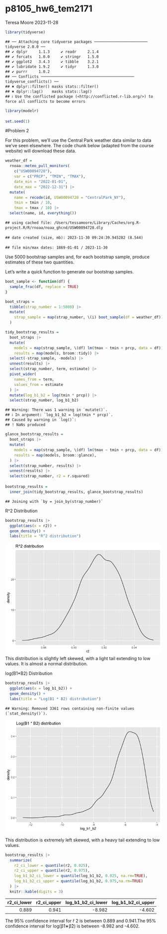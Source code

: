 p8105_hw6_tem2171
================
Teresa Moore
2023-11-28

``` r
library(tidyverse)
```

    ## ── Attaching core tidyverse packages ──────────────────────── tidyverse 2.0.0 ──
    ## ✔ dplyr     1.1.3     ✔ readr     2.1.4
    ## ✔ forcats   1.0.0     ✔ stringr   1.5.0
    ## ✔ ggplot2   3.4.3     ✔ tibble    3.2.1
    ## ✔ lubridate 1.9.2     ✔ tidyr     1.3.0
    ## ✔ purrr     1.0.2     
    ## ── Conflicts ────────────────────────────────────────── tidyverse_conflicts() ──
    ## ✖ dplyr::filter() masks stats::filter()
    ## ✖ dplyr::lag()    masks stats::lag()
    ## ℹ Use the conflicted package (<http://conflicted.r-lib.org/>) to force all conflicts to become errors

``` r
library(modelr)

set.seed(1)
```

\#Problem 2

For this problem, we’ll use the Central Park weather data similar to
data we’ve seen elsewhere. The code chunk below (adapted from the course
website) will download these data.

``` r
weather_df = 
  rnoaa::meteo_pull_monitors(
    c("USW00094728"),
    var = c("PRCP", "TMIN", "TMAX"), 
    date_min = "2022-01-01",
    date_max = "2022-12-31") |>
  mutate(
    name = recode(id, USW00094728 = "CentralPark_NY"),
    tmin = tmin / 10,
    tmax = tmax / 10) |>
  select(name, id, everything())
```

    ## using cached file: /Users/tessamoore/Library/Caches/org.R-project.R/R/rnoaa/noaa_ghcnd/USW00094728.dly

    ## date created (size, mb): 2023-11-30 09:24:39.945282 (8.544)

    ## file min/max dates: 1869-01-01 / 2023-11-30

Use 5000 bootstrap samples and, for each bootstrap sample, produce
estimates of these two quantities.

Let’s write a quick function to generate our bootstrap samples.

``` r
boot_sample <- function(df) {
  sample_frac(df, replace = TRUE)
}
```

``` r
boot_straps = 
  tibble(strap_number = 1:5000) |> 
  mutate(
    strap_sample = map(strap_number, \(i) boot_sample(df = weather_df))
  )
```

``` r
tidy_bootstrap_results = 
  boot_straps |> 
  mutate(
    models = map(strap_sample, \(df) lm(tmax ~ tmin + prcp, data = df)),
    results = map(models, broom::tidy)) |> 
  select(-strap_sample, -models) |> 
  unnest(results) |>
  select(strap_number, term, estimate) |> 
  pivot_wider(
    names_from = term,
    values_from = estimate
  ) |> 
  mutate(log_b1_b2 = log(tmin * prcp)) |> 
  select(strap_number, log_b1_b2)
```

    ## Warning: There was 1 warning in `mutate()`.
    ## ℹ In argument: `log_b1_b2 = log(tmin * prcp)`.
    ## Caused by warning in `log()`:
    ## ! NaNs produced

``` r
glance_bootstrap_results =
  boot_straps |> 
  mutate(
    models = map(strap_sample, \(df) lm(tmax ~ tmin + prcp, data = df)),
    results = map(models, broom::glance),
  ) |> 
  select(strap_number, results) |> 
  unnest(results) |>
  select(strap_number, r2 = r.squared)

bootstrap_results =
  inner_join(tidy_bootstrap_results, glance_bootstrap_results)
```

    ## Joining with `by = join_by(strap_number)`

R^2 Distribution

``` r
bootstrap_results |> 
  ggplot(aes(x = r2)) + 
  geom_density() +
  labs(title = "R^2 distribution")
```

![](p8105_hw6_tem2171_files/figure-gfm/unnamed-chunk-7-1.png)<!-- -->
This distribution is slightly left skewed, with a light tail extending
to low values. It is almost a normal distribution.

log(B1\*B2) Distribution

``` r
bootstrap_results |> 
  ggplot(aes(x = log_b1_b2)) + 
  geom_density() +
  labs(title = "Log(B1 * B2) distribution")
```

    ## Warning: Removed 3361 rows containing non-finite values (`stat_density()`).

![](p8105_hw6_tem2171_files/figure-gfm/unnamed-chunk-8-1.png)<!-- -->

This distribution is extremely left skewed, with a heavy tail extending
to low values.

``` r
bootstrap_results |> 
  summarize(
    r2_ci_lower = quantile(r2, 0.025),
    r2_ci_upper = quantile(r2, 0.975),
    log_b1_b2_ci_lower = quantile(log_b1_b2, 0.025, na.rm=TRUE),
    log_b1_b2_ci_upper = quantile(log_b1_b2, 0.975,na.rm=TRUE)
  ) |> 
  knitr::kable(digits = 3)
```

| r2_ci_lower | r2_ci_upper | log_b1_b2_ci_lower | log_b1_b2_ci_upper |
|------------:|------------:|-------------------:|-------------------:|
|       0.889 |       0.941 |             -8.982 |             -4.602 |

The 95% confidence interval for r̂ 2 is between 0.889 and 0.941.The 95%
confidence interval for log(β̂1∗β̂2) is between -8.982 and -4.602.
